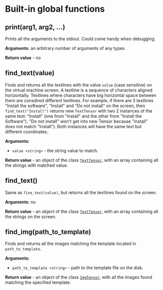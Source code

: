 # Built-in global functions

## print(arg1, arg2, ...)

Prints all the arguments to the stdout. Could come handy when debugging.

**Arguments**: an arbitrary number of arguments of any types

**Return value** - no

## find_text(value)

Finds and returns all the textlines with the value `value` (case sensitive) on the virtual machine screen. A textline is a sequence of characters aligned horizontally. Textlines where characters have big horizontal space between them are consdired different textlines. For example, if there are 3 textlines "Install the software", "Install" and "Do not install" on the screen, then `find_text("Install")` returns new `TextTensor` with two 2 instances of the same text: "Install" (one from "Install" and the other from "Install the Software"). "Do not install" won't get into new Tensor because "install" does not match "Install"). Both instances will have the same text but different coordinates.

**Arguments**:

- `value <string>` - the string value to match.


**Return value** - an object of the class [`TextTensor`](text_tensor), with an array containing all the strings with matched value.


## find_text()

Same as `fine_text(value)`, but returns all the textlines found on the screen.

**Arguments**: no


**Return value** - an object of the class [`TextTensor`](text_tensor), with an array containing all the strings on the screen.

## find_img(path_to_template)

Finds and returns all the images matching the template located in `path_to_template`.

**Arguments**:

- `path_to_template <string>` - path to the template file on the disk.


**Return value** - an object of the class [`ImgTensor`](img_tensor), with all the images found matching the specified template.

